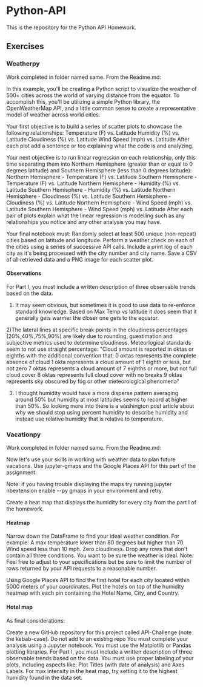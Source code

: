 # Python-API
This is the repository for the Python API Homework.

## Exercises

### Weatherpy
Work completed in folder named same. From the Readme.md:

In this example, you'll be creating a Python script to visualize the weather of 500+ cities across the world of varying distance from the equator. To accomplish this, you'll be utilizing a simple Python library, the OpenWeatherMap API, and a little common sense to create a representative model of weather across world cities.

Your first objective is to build a series of scatter plots to showcase the following relationships:
    Temperature (F) vs. Latitude
    Humidity (%) vs. Latitude
    Cloudiness (%) vs. Latitude
    Wind Speed (mph) vs. Latitude
After each plot add a sentence or too explaining what the code is and analyzing.

Your next objective is to run linear regression on each relationship, only this time separating them into Northern Hemisphere (greater than or equal to 0 degrees latitude) and Southern Hemisphere (less than 0 degrees latitude):
    Northern Hemisphere - Temperature (F) vs. Latitude
    Southern Hemisphere - Temperature (F) vs. Latitude
    Northern Hemisphere - Humidity (%) vs. Latitude
    Southern Hemisphere - Humidity (%) vs. Latitude
    Northern Hemisphere - Cloudiness (%) vs. Latitude
    Southern Hemisphere - Cloudiness (%) vs. Latitude
    Northern Hemisphere - Wind Speed (mph) vs. Latitude
    Southern Hemisphere - Wind Speed (mph) vs. Latitude
After each pair of plots explain what the linear regression is modelling such as any relationships you notice and any other analysis you may have.

Your final notebook must:
    Randomly select at least 500 unique (non-repeat) cities based on latitude and longitude.
    Perform a weather check on each of the cities using a series of successive API calls.
    Include a print log of each city as it's being processed with the city number and city name.
    Save a CSV of all retrieved data and a PNG image for each scatter plot.

#### Observations
For Part I, you must include a written description of three observable trends based on the data.
1) It may seem obvious, but sometimes it is good to use data to re-enforce standard knowledge. Based on Max Temp vs latitude it does seem that it generally gets warmer the closer one gets to the equator.

2)The lateral lines at specific break points in the cloudiness percentages (20%,40%,75%,90%) are likely due to rounding, guestimation and subjective metrics used to determine cloudiness. Meteorlogical standards seem to not use straight percentage:
"Cloud amount is reported in oktas or eighths with the additional convention that:
0 oktas represents the complete absence of cloud 1 okta represents a cloud amount of 1 eighth or less, but not zero 7 oktas represents a cloud amount of 7 eighths or more, but not full cloud cover 8 oktas represents full cloud cover with no breaks 9 oktas represents sky obscured by fog or other meteorological phenomena"

3) I thought humidity would have a more disperse pattern averaging around 50% but humidity at most latitudes seems to record at higher than 50%. So looking more into there is a washington post article about why we should stop using percent humidity to describe humidity and instead use relative humidity that is relative to temperature.

### Vacationpy
Work completed in folder named same. From the Readme.md:

Now let's use your skills in working with weather data to plan future vacations. Use jupyter-gmaps and the Google Places API for this part of the assignment.

Note: if you having trouble displaying the maps try running jupyter nbextension enable --py gmaps in your environment and retry.

Create a heat map that displays the humidity for every city from the part I of the homework.
#### Heatmap
Narrow down the DataFrame to find your ideal weather condition. For example:
    A max temperature lower than 80 degrees but higher than 70.
    Wind speed less than 10 mph.
    Zero cloudiness.
    Drop any rows that don't contain all three conditions. You want to be sure the weather is ideal.
    Note: Feel free to adjust to your specifications but be sure to limit the number of rows returned by your API requests to a reasonable number.

Using Google Places API to find the first hotel for each city located within 5000 meters of your coordinates.
Plot the hotels on top of the humidity heatmap with each pin containing the Hotel Name, City, and Country.

#### Hotel map

As final considerations:

Create a new GitHub repository for this project called API-Challenge (note the kebab-case). Do not add to an existing repo
You must complete your analysis using a Jupyter notebook.
You must use the Matplotlib or Pandas plotting libraries.
For Part I, you must include a written description of three observable trends based on the data.
You must use proper labeling of your plots, including aspects like: Plot Titles (with date of analysis) and Axes Labels.
For max intensity in the heat map, try setting it to the highest humidity found in the data set.
